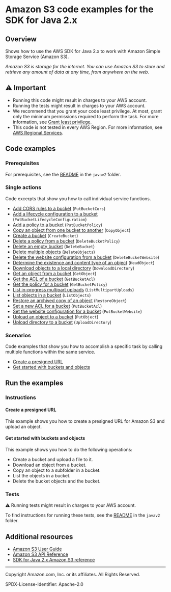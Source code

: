 <!--Generated by WRITEME on 2023-04-18 12:02:57.344163 (UTC)-->
# Amazon S3 code examples for the SDK for Java 2.x

## Overview

Shows how to use the AWS SDK for Java 2.x to work with Amazon Simple Storage Service (Amazon S3).

<!--custom.overview.start-->
<!--custom.overview.end-->

*Amazon S3 is storage for the internet. You can use Amazon S3 to store and retrieve any amount of data at any time, from anywhere on the web.*

## ⚠ Important

* Running this code might result in charges to your AWS account.
* Running the tests might result in charges to your AWS account.
* We recommend that you grant your code least privilege. At most, grant only the minimum permissions required to perform the task. For more information, see [Grant least privilege](https://docs.aws.amazon.com/IAM/latest/UserGuide/best-practices.html#grant-least-privilege).
* This code is not tested in every AWS Region. For more information, see [AWS Regional Services](https://aws.amazon.com/about-aws/global-infrastructure/regional-product-services).

<!--custom.important.start-->
<!--custom.important.end-->

## Code examples

### Prerequisites

For prerequisites, see the [README](../../README.rst#Prerequisites) in the `javav2` folder.


<!--custom.prerequisites.start-->
<!--custom.prerequisites.end-->

### Single actions

Code excerpts that show you how to call individual service functions.

* [Add CORS rules to a bucket](src/main/java/com/example/s3/S3Cors.java#L66) (`PutBucketCors`)
* [Add a lifecycle configuration to a bucket](src/main/java/com/example/s3/LifecycleConfiguration.java#L70) (`PutBucketLifecycleConfiguration`)
* [Add a policy to a bucket](src/main/java/com/example/s3/SetBucketPolicy.java#L65) (`PutBucketPolicy`)
* [Copy an object from one bucket to another](src/main/java/com/example/s3/CopyObject.java#L61) (`CopyObject`)
* [Create a bucket](src/main/java/com/example/s3/CreateBucket.java#L61) (`CreateBucket`)
* [Delete a policy from a bucket](src/main/java/com/example/s3/DeleteBucketPolicy.java#L55) (`DeleteBucketPolicy`)
* [Delete an empty bucket](src/main/java/com/example/s3/S3BucketOps.java#L91) (`DeleteBucket`)
* [Delete multiple objects](src/main/java/com/example/s3/DeleteMultiObjects.java#L59) (`DeleteObjects`)
* [Delete the website configuration from a bucket](src/main/java/com/example/s3/DeleteWebsiteConfiguration.java#L56) (`DeleteBucketWebsite`)
* [Determine the existence and content type of an object](src/main/java/com/example/s3/GetObjectContentType.java#L59) (`HeadObject`)
* [Download objects to a local directory](src/main/java/com/example/s3/transfermanager/DownloadToDirectory.java#L11) (`DownloadDirectory`)
* [Get an object from a bucket](src/main/java/com/example/s3/GetObjectData.java#L66) (`GetObject`)
* [Get the ACL of a bucket](src/main/java/com/example/s3/GetAcl.java#L61) (`GetBucketAcl`)
* [Get the policy for a bucket](src/main/java/com/example/s3/GetBucketPolicy.java#L58) (`GetBucketPolicy`)
* [List in-progress multipart uploads](src/main/java/com/example/s3/ListMultipartUploads.java#L56) (`ListMultipartUploads`)
* [List objects in a bucket](src/main/java/com/example/s3/ListObjects.java#L56) (`ListObjects`)
* [Restore an archived copy of an object](src/main/java/com/example/s3/RestoreObject.java#L67) (`RestoreObject`)
* [Set a new ACL for a bucket](src/main/java/com/example/s3/SetAcl.java#L64) (`PutBucketAcl`)
* [Set the website configuration for a bucket](src/main/java/com/example/s3/SetWebsiteConfiguration.java#L59) (`PutBucketWebsite`)
* [Upload an object to a bucket](src/main/java/com/example/s3/PutObject.java#L68) (`PutObject`)
* [Upload directory to a bucket](src/main/java/com/example/s3/transfermanager/UploadADirectory.java#L11) (`UploadDirectory`)

### Scenarios

Code examples that show you how to accomplish a specific task by calling multiple
functions within the same service.

* [Create a presigned URL](src/main/java/com/example/s3/GeneratePresignedUrlAndUploadObject.java) 
* [Get started with buckets and objects](src/main/java/com/example/s3/S3Scenario.java) 

## Run the examples

### Instructions


<!--custom.instructions.start-->
<!--custom.instructions.end-->



#### Create a presigned URL

This example shows you how to create a presigned URL for Amazon S3 and upload an object.


<!--custom.scenario_prereqs.s3_Scenario_PresignedUrl.start-->
<!--custom.scenario_prereqs.s3_Scenario_PresignedUrl.end-->

<!--custom.scenarios.s3_Scenario_PresignedUrl.start-->
<!--custom.scenarios.s3_Scenario_PresignedUrl.end-->

#### Get started with buckets and objects

This example shows you how to do the following operations:

* Create a bucket and upload a file to it.
* Download an object from a bucket.
* Copy an object to a subfolder in a bucket.
* List the objects in a bucket.
* Delete the bucket objects and the bucket.

<!--custom.scenario_prereqs.s3_Scenario_GettingStarted.start-->
<!--custom.scenario_prereqs.s3_Scenario_GettingStarted.end-->

<!--custom.scenarios.s3_Scenario_GettingStarted.start-->
<!--custom.scenarios.s3_Scenario_GettingStarted.end-->

### Tests

⚠ Running tests might result in charges to your AWS account.


To find instructions for running these tests, see the [README](../../README.rst#Tests)
in the `javav2` folder.



<!--custom.tests.start-->
<!--custom.tests.end-->

## Additional resources

* [Amazon S3 User Guide](https://docs.aws.amazon.com/AmazonS3/latest/userguide/Welcome.html)
* [Amazon S3 API Reference](https://docs.aws.amazon.com/AmazonS3/latest/API/Welcome.html)
* [SDK for Java 2.x Amazon S3 reference](https://sdk.amazonaws.com/java/api/latest/software/amazon/awssdk/services/s3/package-summary.html)

<!--custom.resources.start-->
<!--custom.resources.end-->

---

Copyright Amazon.com, Inc. or its affiliates. All Rights Reserved.

SPDX-License-Identifier: Apache-2.0
